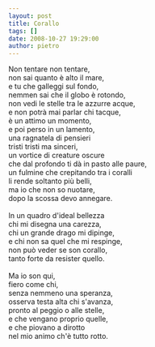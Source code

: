 ```yaml
---
layout: post
title: Corallo
tags: []
date: 2008-10-27 19:29:00
author: pietro
---
```

Non tentare non tentare,<br/>non sai quanto è alto il mare,<br/>e tu che galleggi sul fondo,<br/>nemmen sai che il globo è rotondo,<br/>non vedi le stelle tra le azzurre acque,<br/>e non potrà mai parlar chi tacque,<br/>è un attimo un momento,<br/>e poi perso in un lamento,<br/>una ragnatela di pensieri<br/>tristi tristi ma sinceri,<br/>un vortice di creature oscure<br/>che dal profondo ti dà in pasto alle paure,<br/>un fulmine che crepitando tra i coralli<br/>li rende soltanto più belli,<br/>ma io che non so nuotare,<br/>dopo la scossa devo annegare.<br/><br/>In un quadro d'ideal bellezza<br/>chi mi disegna una carezza,<br/>chi un grande drago mi dipinge,<br/>e chi non sa quel che mi respinge,<br/>non può veder se son corallo,<br/>tanto forte da resister quello.<br/><br/>Ma io son qui,<br/>fiero come chi,<br/>senza nemmeno una speranza,<br/>osserva testa alta chi s'avanza,<br/>pronto al peggio o alle stelle,<br/>e che vengano proprio quelle,<br/>e che piovano a dirotto<br/>nel mio animo ch'è tutto rotto.
